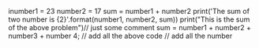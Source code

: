 inumber1 = 23 
number2 = 17
sum = number1 + number2
print('The sum of two number is {2}'.format(number1, number2, sum))
print("This is the sum of the above problem")// just some comment
sum = number1 + number2 + number3 + number 4;
// add all the above code 
// add all the number
